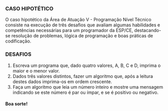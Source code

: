 ### CASO HIPOTÉTICO

O caso hipotético da Área de Atuação V - Programação Nível Técnico consiste na execução de três desafios que avaliam algumas habilidades e competências necessárias para um programador da ESP/CE, destacando-se resolução de problemas, lógica de programação e boas práticas de codificação.

### DESAFIOS

1. Escreva um programa que, dado quatro valores, A, B, C e D, imprima o maior e o menor valor.
2. Dados três valores distintos, fazer um algoritmo que, após a leitura destes dados imprima-os em ordem crescente.
3. Faça um algoritmo que leia um número inteiro e mostre uma mensagem indicando se este número é par ou ímpar, e se é positivo ou negativo.


#### Boa sorte!
